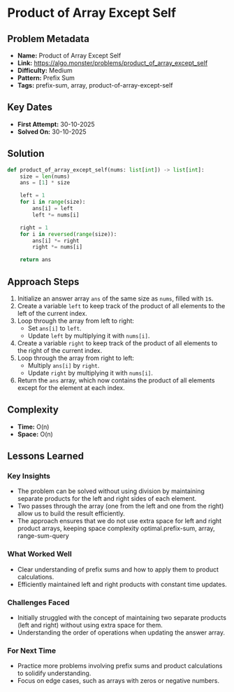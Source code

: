 # Product of Array Except Self

## Problem Metadata
- **Name:** Product of Array Except Self
- **Link:** https://algo.monster/problems/product_of_array_except_self
- **Difficulty:** Medium
- **Pattern:** Prefix Sum
- **Tags:** prefix-sum, array, product-of-array-except-self

## Key Dates
- **First Attempt:** 30-10-2025
- **Solved On:** 30-10-2025

## Solution
```python
def product_of_array_except_self(nums: list[int]) -> list[int]:
    size = len(nums)
    ans = [1] * size

    left = 1
    for i in range(size):
        ans[i] = left
        left *= nums[i]

    right = 1
    for i in reversed(range(size)):
        ans[i] *= right
        right *= nums[i]

    return ans
```

## Approach Steps
1. Initialize an answer array `ans` of the same size as `nums`, filled with `1`s.
2. Create a variable `left` to keep track of the product of all elements to the left of the current index.
3. Loop through the array from left to right:
   - Set `ans[i]` to `left`.
   - Update `left` by multiplying it with `nums[i]`.
4. Create a variable `right` to keep track of the product of all elements to the right of the current index.
5. Loop through the array from right to left:
   - Multiply `ans[i]` by `right`.
   - Update `right` by multiplying it with `nums[i]`.
6. Return the `ans` array, which now contains the product of all elements except for the element at each index.

## Complexity
- **Time:** O(n)
- **Space:** O(n)

## Lessons Learned
### Key Insights
- The problem can be solved without using division by maintaining separate products for the left and right sides of each element.
- Two passes through the array (one from the left and one from the right) allow us to build the result efficiently.
- The approach ensures that we do not use extra space for left and right product arrays, keeping space complexity optimal.prefix-sum, array, range-sum-query

### What Worked Well
- Clear understanding of prefix sums and how to apply them to product calculations.
- Efficiently maintained left and right products with constant time updates.

### Challenges Faced
- Initially struggled with the concept of maintaining two separate products (left and right) without using extra space for them.
- Understanding the order of operations when updating the answer array.

### For Next Time
- Practice more problems involving prefix sums and product calculations to solidify understanding.
- Focus on edge cases, such as arrays with zeros or negative numbers.
